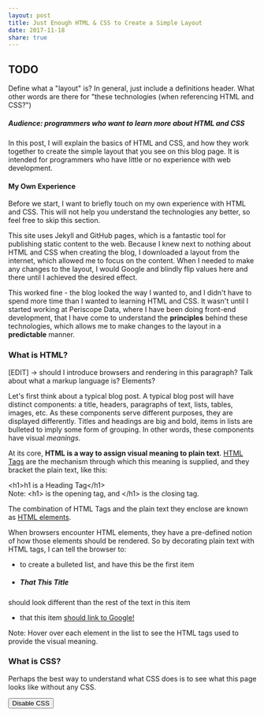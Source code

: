 ```yaml
---
layout: post
title: Just Enough HTML & CSS to Create a Simple Layout
date: 2017-11-18
share: true
---
```

## TODO
Define what a "layout" is? In general, just include a definitions header. What other words are there for "these technologies (when referencing HTML and CSS?")

##### Audience: programmers who want to learn more about HTML and CSS
In this post, I will explain the basics of HTML and CSS, and how they work together to create the simple layout
that you see on this blog page. It is intended for programmers who have little or no experience with web development.

#### My Own Experience
Before we start, I want to briefly touch on my own experience with HTML and CSS. This will not help you understand the technologies any better, so feel free to skip this section.

This site uses Jekyll and GitHub pages, which is a fantastic tool for publishing static content to the web. Because I knew next to nothing about HTML and CSS when creating the blog, I downloaded a layout from the internet, which allowed me to focus on the content. When I needed to make any changes to the layout, I would Google and blindly flip values here and there until I achieved the desired effect.

This worked fine - the blog looked the way I wanted to, and I didn't have to spend more time than I wanted to learning HTML and CSS. It wasn't until I started working at Periscope Data, where I have been doing front-end development, that I have come to understand the **principles** behind these technologies, which allows me to make changes to the layout in a **predictable** manner.

### What is HTML?
[EDIT] -> should I introduce browsers and rendering in this paragraph? Talk about what a markup language is? Elements?

Let's first think about a typical blog post. A typical blog post will have distinct components: a title, headers, paragraphs of text, lists, tables, images, etc. As these components serve different purposes, they are displayed differently. Titles and headings are big and bold, items in lists are bulleted to imply some form of grouping. In other words, these components have visual _meanings_.

At its core, **HTML is a way to assign visual meaning to plain text**. <u>HTML Tags</u> are the mechanism through which this meaning is supplied, and they bracket the plain text, like this:

<div class="subsection">&lt;h1&gt;h1 is a Heading Tag&lt;/h1&gt;</div>
<div class="note">
Note: &lt;h1&gt; is the opening tag, and &lt;/h1&gt; is the closing tag.
</div>

The combination of HTML Tags and the plain text they enclose are known as <u>HTML elements</u>.

When browsers encounter HTML elements, they have a pre-defined notion of how those elements should be rendered. So by decorating plain text with HTML tags, I can tell the browser to:

- to create a bulleted list, and have this be the first item
- ##### That This Title
 should look different than the rest of the text in this item
- that this item [should link to Google!](http://www.google.com)

<div class="note">
Note: Hover over each element in the list to see the HTML tags used to provide the visual meaning.
</div>

### What is CSS?

Perhaps the best way to understand what CSS does is to see what this page looks like without any CSS. 

<button id="clickMe">Disable CSS</button>

<script type="text/javascript">
  var cssEnabled = true;

  $("button#clickMe").on("click", function() {
  	var textToDisplay;
    if (cssEnabled) {
    	// TODO: check if this works in production
    	$('link[href="/assets/css/main.css"]').remove();
    }
    else {
    	$('head').append('<link rel="stylesheet" href="/assets/css/main.css" type="text/css" />');
    }
    cssEnabled = !cssEnabled;
    textToDisplay = cssEnabled ? 'Disable CSS' : 'Enable CSS'
    $(this).text(textToDisplay) // fuck you javascript.
  });
</script>
